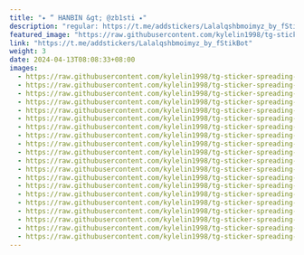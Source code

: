 ```yaml
---
title: "✦ “ HANBIN &gt; @zb1sti ⭑"
description: "regular: https://t.me/addstickers/Lalalqshbmoimyz_by_fStikBot"
featured_image: "https://raw.githubusercontent.com/kylelin1998/tg-sticker-spreading-worldwide-images/main/img/07724909-84dc-4ef0-a73c-058c1e08071b.jpg"
link: "https://t.me/addstickers/Lalalqshbmoimyz_by_fStikBot"
weight: 3
date: 2024-04-13T08:08:33+08:00
images:
  - https://raw.githubusercontent.com/kylelin1998/tg-sticker-spreading-worldwide-images/main/img/07724909-84dc-4ef0-a73c-058c1e08071b.jpg
  - https://raw.githubusercontent.com/kylelin1998/tg-sticker-spreading-worldwide-images/main/img/6af2f097-4ca1-43f6-93fa-4a2a9cc7bfd2.jpg
  - https://raw.githubusercontent.com/kylelin1998/tg-sticker-spreading-worldwide-images/main/img/89521526-eb9f-4609-be50-3d227c7e7a81.jpg
  - https://raw.githubusercontent.com/kylelin1998/tg-sticker-spreading-worldwide-images/main/img/59ee9166-fe10-473e-bc90-2c2e26f4d5da.jpg
  - https://raw.githubusercontent.com/kylelin1998/tg-sticker-spreading-worldwide-images/main/img/1d83bbc8-d734-4849-8b23-e80d98447bf2.jpg
  - https://raw.githubusercontent.com/kylelin1998/tg-sticker-spreading-worldwide-images/main/img/b434b911-1585-4ef7-a75f-e20e894e8e92.jpg
  - https://raw.githubusercontent.com/kylelin1998/tg-sticker-spreading-worldwide-images/main/img/c5d75ff5-60d0-45aa-9c5d-519fe333ce21.jpg
  - https://raw.githubusercontent.com/kylelin1998/tg-sticker-spreading-worldwide-images/main/img/959bf9e6-8403-4b39-adc0-b63576a55304.jpg
  - https://raw.githubusercontent.com/kylelin1998/tg-sticker-spreading-worldwide-images/main/img/5cbe2c4d-18ec-4db9-877f-11a4db884ff9.jpg
  - https://raw.githubusercontent.com/kylelin1998/tg-sticker-spreading-worldwide-images/main/img/41afd8f9-56f6-4f92-93cc-bf1a2bb0afa6.jpg
  - https://raw.githubusercontent.com/kylelin1998/tg-sticker-spreading-worldwide-images/main/img/7e1f2670-4318-4c62-9da7-98dede892a6c.jpg
  - https://raw.githubusercontent.com/kylelin1998/tg-sticker-spreading-worldwide-images/main/img/698c01b6-364c-4df1-8b3f-8ed404653696.jpg
  - https://raw.githubusercontent.com/kylelin1998/tg-sticker-spreading-worldwide-images/main/img/c6d55ed9-f698-4642-bfd5-e6308e097694.jpg
  - https://raw.githubusercontent.com/kylelin1998/tg-sticker-spreading-worldwide-images/main/img/d04ce643-e701-49e5-add0-57b27aabbc5d.jpg
  - https://raw.githubusercontent.com/kylelin1998/tg-sticker-spreading-worldwide-images/main/img/11cfb9db-b6af-4a20-a777-5fc304b411c6.jpg
  - https://raw.githubusercontent.com/kylelin1998/tg-sticker-spreading-worldwide-images/main/img/1070f233-5558-4147-a21c-433c2c16518e.jpg
  - https://raw.githubusercontent.com/kylelin1998/tg-sticker-spreading-worldwide-images/main/img/eb1fc2e9-4773-4399-9de6-40adab68047c.jpg
  - https://raw.githubusercontent.com/kylelin1998/tg-sticker-spreading-worldwide-images/main/img/20918b85-a96f-4f29-8470-602b1700da37.jpg
  - https://raw.githubusercontent.com/kylelin1998/tg-sticker-spreading-worldwide-images/main/img/2babdd8c-0ef2-42e5-8edb-fb1fc5dc6ddc.jpg
  - https://raw.githubusercontent.com/kylelin1998/tg-sticker-spreading-worldwide-images/main/img/2972e91f-f531-4ff0-9e2b-345f636713a2.jpg
---
```

